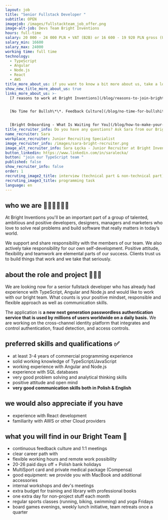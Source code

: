 ```yaml
---
layout: job
title: "Senior Fullstack Developer "
subtitle: OPEN
imagejob: /images/fullstackteam_job_offer.png
image-alt-job: Devs Team Bright Inventions
hours: full-time
salary: 20 000 - 24 000 PLN + VAT (B2B) or 16 600 - 19 920 PLN gross (UoP)
salary_min: 16600
salary_max: 24000
working time: full time
technology:
  - TypeScript
  - Angular
  - Node.js
  - React
  - AWS
title_more_about_us: if you want to know a bit more about us, take a look below 🙋🏻‍♀️🙋🏻‍♂️
show_new_title_more_about_us: true
links_more_about_us: >-
  [7 reasons to work at Bright Inventions](/blog/reasons-to-join-bright)


  [No Time for Bullsh\*\*. Feedback Culture](/blog/no-time-for-bullshit-feedback-culture/)


  [Bright Onboarding - What Is Waiting for You](/blog/how-to-make-your-onboarding-bright)
title_recruiter_info: Do you have any questions? Ask Sara from our Bright team!
name_recruiter: Sara
workplace_recruiter: Junior Recruiting Specialist
image_recruiter_info: /images/sara-bright-recruiter.png
image_alt_recruiter_info: Sara Łęcka - Junior Recruiter at Bright Inventions
button_linkedin: https://www.linkedin.com/in/saralecka/
button: "join our TypeScript team "
published: false
show_recruiter_info: false
order: 1
recruting_image2_title: interview (technical part & non-technical part)
recruting_image3_title: programming task
language: en
---
```

## who we are 🧑🏻‍💻👩🏻‍💻

At Bright Inventions you'll be an important part of a group of talented, ambitious and positive developers, designers, managers and marketers who love to solve real problems and build software that really matters in today’s world. 

We support and share responsibility with the members of our team. We also actively take responsibility for our own self-development. Positive attitude, flexibility and teamwork are elemental parts of our success. Clients trust us to build things that work and we take that seriously. 

## about the role and project 🚀🚀🚀

We are looking now for a senior fullstack developer who has already had experience with TypeScript, Angular and Node.js and would like to work with our bright team. What counts is your positive mindset, responsible and flexible approach as well as communication skills.

The application is **a new next generation passwordless authentication service that is used by millions of users worldwide on a daily basis.** We are working on the cross-channel identity platform that integrates and control authentication, fraud detection, and access controls.

## preferred skills and qualifications ✅

* at least 3-4 years of commercial programming experience
* solid working knowledge of TypeScript/JavaScript
* working experience with Angular and Node.js
* experience with SQL databases
* very good problem solving and analytical thinking skills
* positive attitude and open mind
* **very good communication skills both in Polish & English**

## we would also appreciate if you have

* experience with React development 
* familiarity with AWS or other Cloud providers

## what you will find in our Bright Team 🧡

* continuous feedback culture and 1:1 meetings 
* clear career path with
* flexible working hours and remote work possibility 
* 20-26 paid days off + Polish bank holidays
* MultiSport card and private medical package (Compensa)
* good equipment: we provide you with MacBook and additional accessories
* internal workshops and dev's meetings 
* extra budget for training and library with professional books
* one extra day for non-project stuff each month
* regular sports classes (running, biking, swimming) and yoga Fridays
* board games evenings, weekly lunch initiative, team retreats once a quarter